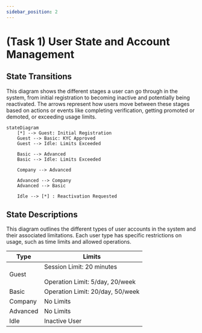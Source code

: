 ```yaml
---
sidebar_position: 2
---
```


# (Task 1) User State and Account Management

## State Transitions

This diagram shows the different stages a user can go through in the system, from initial registration to becoming inactive and potentially being reactivated. The arrows represent how users move between these stages based on actions or events like completing verification, getting promoted or demoted, or exceeding usage limits.

```mermaid
stateDiagram
    [*] --> Guest: Initial Registration
    Guest --> Basic: KYC Approved
    Guest --> Idle: Limits Exceeded

    Basic --> Advanced
    Basic --> Idle: Limits Exceeded
  
    Company --> Advanced
      
    Advanced --> Company
    Advanced --> Basic

    Idle --> [*] : Reactivation Requested
```

## State Descriptions

This diagram outlines the different types of user accounts in the system and their associated limitations. 
Each user type has specific restrictions on usage, such as time limits and allowed operations.

| Type     | Limits                                                            |
|----------|-------------------------------------------------------------------|
| Guest    | Session Limit: 20 minutes <br></br>Operation Limit: 5/day, 20/week |
| Basic    | Operation Limit: 20/day, 50/week                                  |
| Company  | No Limits                                                         |
| Advanced | No Limits                                                         |
| Idle     | Inactive User                                                     |
